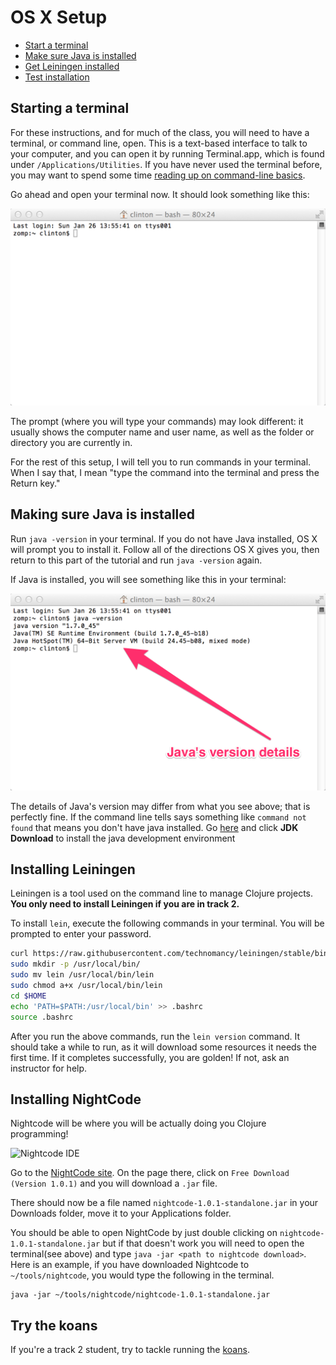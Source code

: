 OS X Setup
==========

* [Start a terminal](#starting-a-terminal)
* [Make sure Java is installed](#making-sure-java-is-installed)
* [Get Leiningen installed](#installing-leiningen)
* [Test installation](#testing-your-setup)

## Starting a terminal

For these instructions, and for much of the class, you will need to have a terminal, or command line, open. This is a text-based interface to talk to your computer, and you can open it by running Terminal.app, which is found under `/Applications/Utilities`. If you have never used the terminal before, you may want to spend some time [reading up on command-line basics](http://blog.teamtreehouse.com/command-line-basics).

Go ahead and open your terminal now. It should look something like this:

![blank terminal](img/os_x/blank_terminal.png)

The prompt (where you will type your commands) may look different: it usually shows the computer name and user name, as well as the folder or directory you are currently in.

For the rest of this setup, I will tell you to run commands in your terminal. When I say that, I mean "type the command into the terminal and press the Return key."

## Making sure Java is installed

Run `java -version` in your terminal. If you do not have Java installed, OS X will prompt you to install it. Follow all of the directions OS X gives you, then return to this part of the tutorial and run `java -version` again.

If Java is installed, you will see something like this in your terminal:

![Java version](img/os_x/java_version.png)

The details of Java's version may differ from what you see above; that is perfectly fine. If the command line tells says something like `command not found` that means you don't have java installed. Go [here](http://www.oracle.com/technetwork/java/javase/downloads/index.html) and click **JDK Download** to install the java development environment

## Installing Leiningen

Leiningen is a tool used on the command line to manage Clojure projects. **You only need to install Leiningen if you are in track 2.**

To install `lein`, execute the following commands in your terminal. You will be prompted to enter your password.

```bash
curl https://raw.githubusercontent.com/technomancy/leiningen/stable/bin/lein > lein
sudo mkdir -p /usr/local/bin/
sudo mv lein /usr/local/bin/lein
sudo chmod a+x /usr/local/bin/lein
cd $HOME
echo 'PATH=$PATH:/usr/local/bin' >> .bashrc
source .bashrc
```

After you run the above commands, run the `lein version` command. It should take a while to run, as it will download some resources it needs the first time. If it completes successfully, you are golden! If not, ask an instructor for help.

## Installing NightCode
Nightcode will be where you will be actually doing you Clojure programming! 

![Nightcode IDE](https://sekao.net/nightcode/screenshot.png)   

Go to the [NightCode site](https://sekao.net/nightcode/). On the page there, click on `Free Download (Version 1.0.1)` and you will download a `.jar` file. 

There should now be a file named `nightcode-1.0.1-standalone.jar` in your Downloads folder, move it to your Applications folder.

You should be able to open NightCode by just double clicking on `nightcode-1.0.1-standalone.jar` but if that doesn't work you will need to open the terminal(see above) and type `java -jar <path to nightcode download>`. Here is an example, if you have downloaded Nightcode to `~/tools/nightcode`, you would type the following in the terminal.

```
java -jar ~/tools/nightcode/nightcode-1.0.1-standalone.jar
```

## Try the koans

If you're a track 2 student, try to tackle running the [koans](koans.md).
